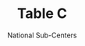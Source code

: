---
title: Table C
subtitle: National Sub-Centers
layout: default
parent: Section 1
grand_parent: NCEP Office Note 388-Grib1 
nav_order: 9
---